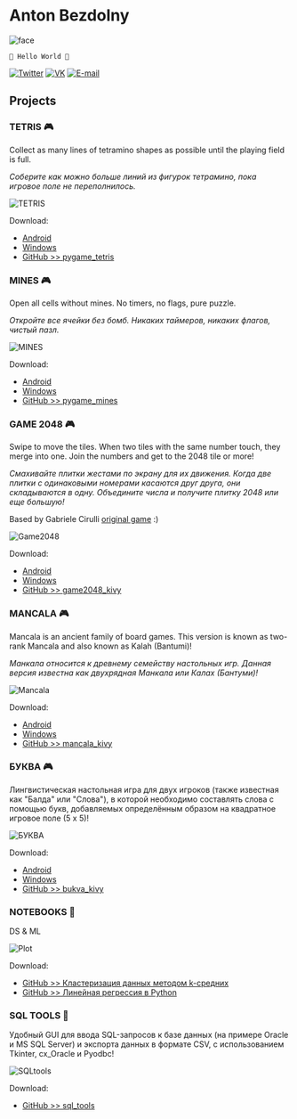 # Anton Bezdolny

![face](face.jpg)

`🤘 Hello World 🤘`

[![Twitter](twitter_logo.png)](https://twitter.com/avbezdolny)
[![VK](vk_logo.png)](https://vk.com/avbezdolny)
[![E-mail](email_logo.png)](mailto:avbezdolny@yandex.ru)

## Projects

### TETRIS 🎮

Collect as many lines of tetramino shapes as possible until the playing field is full.

*Соберите как можно больше линий из фигурок тетрамино, пока игровое поле не переполнилось.*

![TETRIS](tetris.png)

Download:
* [Android](https://github.com/avbezdolny/pygame_tetris/releases/download/v1.0.2/tetris.apk)
* [Windows](https://github.com/avbezdolny/pygame_tetris/releases/download/v1.0.1/pygame_tetris.exe)
* [GitHub >> pygame_tetris](https://github.com/avbezdolny/pygame_tetris)

### MINES 🎮

Open all cells without mines. No timers, no flags, pure puzzle.

*Откройте все ячейки без бомб. Никаких таймеров, никаких флагов, чистый пазл.*

![MINES](mines.png)

Download:
* [Android](https://github.com/avbezdolny/pygame_mines/releases/download/v1.0.1/mines.apk)
* [Windows](https://github.com/avbezdolny/pygame_mines/releases/download/v1.0/pygame_mines.exe)
* [GitHub >> pygame_mines](https://github.com/avbezdolny/pygame_mines)

### GAME 2048 🎮

Swipe to move the tiles. When two tiles with the same number touch, they merge into one. Join the numbers and get to the 2048 tile or more!

*Смахивайте плитки жестами по экрану для их движения. Когда две плитки с одинаковыми номерами касаются друг друга, они складываются в одну. Объедините числа и получите плитку 2048 или еще большую!*

Based by Gabriele Cirulli [original game](https://play2048.co) :)

![Game2048](game2048.png)

Download:
* [Android](https://github.com/avbezdolny/game2048_kivy/releases/download/v2.2/game2048-2.2-armeabi-v7a.apk)
* [Windows](https://github.com/avbezdolny/game2048_kivy/releases/download/v2.2/game2048.exe)
* [GitHub >> game2048_kivy](https://github.com/avbezdolny/game2048_kivy)

### MANCALA 🎮

Mancala is an ancient family of board games. This version is known as two-rank Mancala and also known as Kalah (Bantumi)!

*Манкала относится к древнему семейству настольных игр. Данная версия известна как двухрядная Манкала или Калах (Бантуми)!*

![Mancala](mancala.png)

Download:
* [Android](https://github.com/avbezdolny/mancala_kivy/releases/download/v2.2/mancala-2.2-armeabi-v7a.apk)
* [Windows](https://github.com/avbezdolny/mancala_kivy/releases/download/v2.2/mancala.exe)
* [GitHub >> mancala_kivy](https://github.com/avbezdolny/mancala_kivy)

### БУКВА 🎮

Лингвистическая настольная игра для двух игроков (также известная как "Балда" или "Слова"), в которой необходимо составлять слова с помощью букв, добавляемых определённым образом на квадратное игровое поле (5 x 5)!

![БУКВА](bukva.png)

Download:
* [Android](https://github.com/avbezdolny/bukva_kivy/releases/download/v2.2/bukva-2.2-armeabi-v7a.apk)
* [Windows](https://github.com/avbezdolny/bukva_kivy/releases/download/v2.2/bukva.exe)
* [GitHub >> bukva_kivy](https://github.com/avbezdolny/bukva_kivy)

### NOTEBOOKS 📒

DS & ML

![Plot](plot.png)

Download:
* [GitHub >> Кластеризация данных методом k-средних](https://github.com/avbezdolny/notebooks/blob/main/K-means.ipynb)
* [GitHub >> Линейная регрессия в Python](https://github.com/avbezdolny/notebooks/blob/main/LinearRegression.ipynb)

### SQL TOOLS 🚀

Удобный GUI для ввода SQL-запросов к базе данных (на примере Oracle и MS SQL Server) и экспорта данных в формате CSV, с использованием Tkinter, cx_Oracle и Pyodbc!

![SQLtools](sql_tools_tk.png)

Download:
* [GitHub >> sql_tools](https://github.com/avbezdolny/sql_tools)
